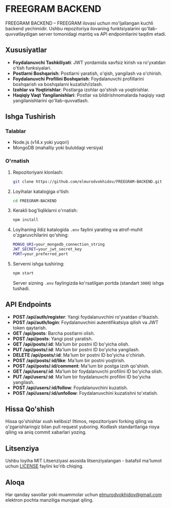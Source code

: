 # FREEGRAM BACKEND

FREEGRAM BACKEND – FREEGRAM ilovasi uchun mo'ljallangan kuchli backend yechimidir. Ushbu repozitoriya ilovaning funktsiyalarini qo'llab-quvvatlaydigan server tomonidagi mantiq va API endpointlarini taqdim etadi.

## Xususiyatlar

- **Foydalanuvchi Tashkiliyati**: JWT yordamida xavfsiz kirish va ro'yxatdan o'tish funksiyalari.
- **Postlarni Boshqarish**: Postlarni yaratish, o'qish, yangilash va o'chirish.
- **Foydalanuvchi Profilini Boshqarish**: Foydalanuvchi profillarini boshqarish va boshqalarni kuzatish/izlash.
- **Izohlar va Yoqtirishlar**: Postlarga izohlar qo'shish va yoqtirishlar.
- **Haqiqiy Vaqt Yangilanishlari**: Postlar va bildirishnomalarda haqiqiy vaqt yangilanishlarini qo'llab-quvvatlash.

## Ishga Tushirish

### Talablar

- Node.js (v14.x yoki yuqori)
- MongoDB (mahalliy yoki bulutdagi versiya)

### O'rnatish

1. Repozitoriyani klonlash:

   ```bash
   git clone https://github.com/elmurodvokhidov/FREEGRAM-BACKEND.git
   ```

2. Loyihalar katalogiga o'tish:

   ```bash
   cd FREEGRAM-BACKEND
   ```

3. Kerakli bog'liqliklarni o'rnatish:

   ```bash
   npm install
   ```

4. Loyihaning ildiz katalogida `.env` faylini yarating va atrof-muhit o'zgaruvchilarini qo'shing:

   ```bash
   MONGO_URI=your_mongodb_connection_string
   JWT_SECRET=your_jwt_secret_key
   PORT=your_preferred_port
   ```

5. Serverni ishga tushiring:

   ```bash
   npm start
   ```

   Server sizning `.env` faylingizda ko'rsatilgan portda (standart `3000`) ishga tushadi.

## API Endpoints

- **POST /api/auth/register**: Yangi foydalanuvchini ro'yxatdan o'tkazish.
- **POST /api/auth/login**: Foydalanuvchini autentifikatsiya qilish va JWT token qaytarish.
- **GET /api/posts**: Barcha postlarni olish.
- **POST /api/posts**: Yangi post yaratish.
- **GET /api/posts/:id**: Ma'lum bir postni ID bo'yicha olish.
- **PUT /api/posts/:id**: Ma'lum bir postni ID bo'yicha yangilash.
- **DELETE /api/posts/:id**: Ma'lum bir postni ID bo'yicha o'chirish.
- **POST /api/posts/:id/like**: Ma'lum bir postni yoqtirish.
- **POST /api/posts/:id/comment**: Ma'lum bir postga izoh qo'shish.
- **GET /api/users/:id**: Ma'lum bir foydalanuvchi profilini ID bo'yicha olish.
- **PUT /api/users/:id**: Ma'lum bir foydalanuvchi profilini ID bo'yicha yangilash.
- **POST /api/users/:id/follow**: Foydalanuvchini kuzatish.
- **POST /api/users/:id/unfollow**: Foydalanuvchini kuzatishni to'xtatish.

## Hissa Qo'shish

Hissa qo'shishlar xush kelibsiz! Iltimos, repozitoriyani forking qiling va o'zgarishlaringiz bilan pull request yuboring. Kodlash standartlariga rioya qiling va aniq commit xabarlari yozing.

## Litsenziya

Ushbu loyiha MIT Litsenziyasi asosida litsenziyalangan - batafsil ma'lumot uchun [LICENSE](LICENSE) faylini ko'rib chiqing.

## Aloqa

Har qanday savollar yoki muammolar uchun [elmurodvokhidov@gmail.com](mailto:elmurodvokhidov@gmail.com) elektron pochta manziliga murojaat qiling.